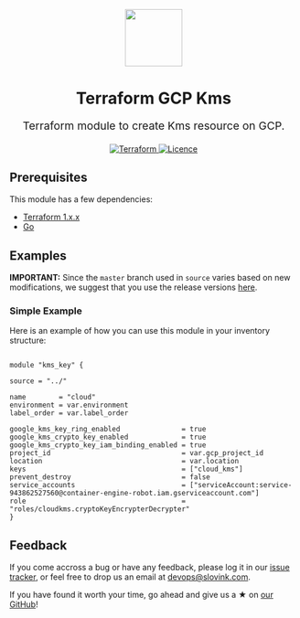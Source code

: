 
<p align="center"> <img src="https://user-images.githubusercontent.com/50652676/62349836-882fef80-b51e-11e9-99e3-7b974309c7e3.png" width="100" height="100"></p>


<h1 align="center">
    Terraform  GCP Kms
</h1>

<p align="center" style="font-size: 1.2rem;"> 
    Terraform module to create Kms resource on GCP.
     </p>

<p align="center">

<a href="https://www.terraform.io">
  <img src="https://img.shields.io/badge/Terraform-v1.1.7-green" alt="Terraform">
</a>
<a href="LICENSE.md">
  <img src="https://img.shields.io/badge/License-APACHE-blue.svg" alt="Licence">
</a>






## Prerequisites

This module has a few dependencies:

- [Terraform 1.x.x](https://learn.hashicorp.com/terraform/getting-started/install.html)
- [Go](https://golang.org/doc/install)







## Examples


**IMPORTANT:** Since the `master` branch used in `source` varies based on new modifications, we suggest that you use the release versions [here](https://github.com/slovink/terraform-gcp-kms/releases).


### Simple Example
Here is an example of how you can use this module in your inventory structure:
  ```hcl

module "kms_key" {

  source = "../"

  name        = "cloud"
  environment = var.environment
  label_order = var.label_order

  google_kms_key_ring_enabled               = true
  google_kms_crypto_key_enabled             = true
  google_kms_crypto_key_iam_binding_enabled = true
  project_id                                = var.gcp_project_id
  location                                  = var.location
  keys                                      = ["cloud_kms"]
  prevent_destroy                           = false
  service_accounts                          = ["serviceAccount:service-943862527560@container-engine-robot.iam.gserviceaccount.com"]
  role                                      = "roles/cloudkms.cryptoKeyEncrypterDecrypter"
}

  ```



## Feedback
If you come accross a bug or have any feedback, please log it in our [issue tracker](https://github.com/slovink/terraform-gcp-kms/issues), or feel free to drop us an email at [devops@slovink.com](mailto:devops@slovink.com).

If you have found it worth your time, go ahead and give us a ★ on [our GitHub](https://github.com/slovink/terraform-gcp-kms)!
